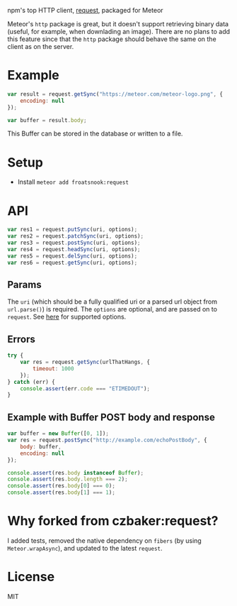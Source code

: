 npm's top HTTP client, [request](https://github.com/request/request), packaged for Meteor

Meteor's `http` package is great, but it doesn't support retrieving binary data
(useful, for example, when downlading an image).  There are no plans to add
this feature since that the `http` package should behave the same on the client
as on the server.

Example
=======

```javascript
var result = request.getSync("https://meteor.com/meteor-logo.png", {
    encoding: null
});

var buffer = result.body;
```

This Buffer can be stored in the database or written to a file.

Setup
=====
* Install `meteor add froatsnook:request`

API
===
```javascript
var res1 = request.putSync(uri, options);
var res2 = request.patchSync(uri, options);
var res3 = request.postSync(uri, options);
var res4 = request.headSync(uri, options);
var res5 = request.delSync(uri, options);
var res6 = request.getSync(uri, options);
```

Params
------
The `uri` (which should be a fully qualified uri or a parsed url object from
`url.parse()`) is required.  The `options` are optional, and are passed on to
`request`.  See
[here](https://github.com/request/request#requestoptions-callback) for
supported options.

Errors
------
```javascript
try {
    var res = request.getSync(urlThatHangs, {
        timeout: 1000
    });
} catch (err) {
    console.assert(err.code === "ETIMEDOUT");
}
```

Example with Buffer POST body and response
------------------------------------------
```javascript
var buffer = new Buffer([0, 1]);
var res = request.postSync("http://example.com/echoPostBody", {
    body: buffer,
    encoding: null
});

console.assert(res.body instanceof Buffer);
console.assert(res.body.length === 2);
console.assert(res.body[0] === 0);
console.assert(res.body[1] === 1);
```

Why forked from czbaker:request?
================================
I added tests, removed the native dependency on `fibers` (by using
`Meteor.wrapAsync`), and updated to the latest `request`.

License
=======
MIT


